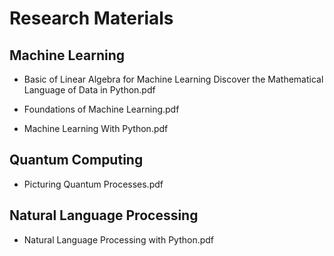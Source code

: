 # Research Materials

## Machine Learning

- Basic of Linear Algebra for Machine Learning Discover the Mathematical Language of Data in Python.pdf

- Foundations of Machine Learning.pdf

- Machine Learning With Python.pdf

## Quantum Computing

- Picturing Quantum Processes.pdf

## Natural Language Processing

- Natural Language Processing with Python.pdf

